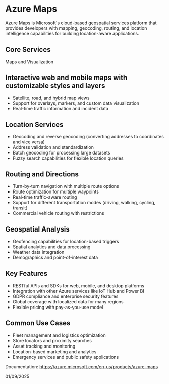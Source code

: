 # Azure Maps

Azure Maps is Microsoft's cloud-based geospatial services platform that provides developers with mapping, geocoding, routing, and location intelligence capabilities for building location-aware applications.

## Core Services
Maps and Visualization

## Interactive web and mobile maps with customizable styles and layers
- Satellite, road, and hybrid map views
- Support for overlays, markers, and custom data visualization
- Real-time traffic information and incident data

## Location Services

- Geocoding and reverse geocoding (converting addresses to coordinates and vice versa)
- Address validation and standardization
- Batch geocoding for processing large datasets
- Fuzzy search capabilities for flexible location queries

## Routing and Directions

- Turn-by-turn navigation with multiple route options
- Route optimization for multiple waypoints
- Real-time traffic-aware routing
- Support for different transportation modes (driving, walking, cycling, transit)
- Commercial vehicle routing with restrictions

## Geospatial Analysis

- Geofencing capabilities for location-based triggers
- Spatial analytics and data processing
- Weather data integration
- Demographics and point-of-interest data

## Key Features

- RESTful APIs and SDKs for web, mobile, and desktop platforms
- Integration with other Azure services like IoT Hub and Power BI
- GDPR compliance and enterprise security features
- Global coverage with localized data for many regions
- Flexible pricing with pay-as-you-use model

## Common Use Cases

- Fleet management and logistics optimization
- Store locators and proximity searches
- Asset tracking and monitoring
- Location-based marketing and analytics
- Emergency services and public safety applications


Documentation: https://azure.microsoft.com/en-us/products/azure-maps

01/09/2025
